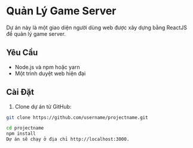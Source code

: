 # Quản Lý Game Server

Dự án này là một giao diện người dùng web được xây dựng bằng ReactJS để quản lý game server.

## Yêu Cầu

- Node.js và npm hoặc yarn
- Một trình duyệt web hiện đại

## Cài Đặt

1. Clone dự án từ GitHub:

```bash
git clone https://github.com/username/projectname.git

cd projectname
npm install
Dự án sẽ chạy ở địa chỉ http://localhost:3000.
